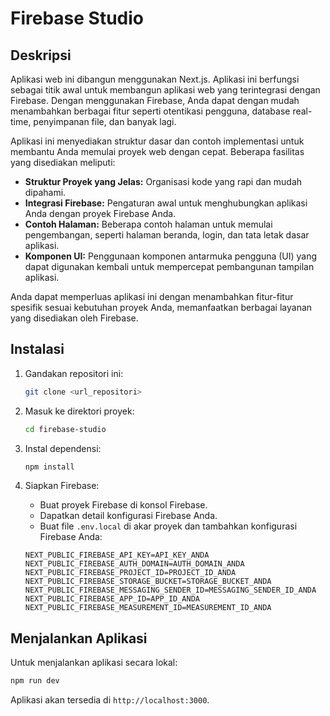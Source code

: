 # Firebase Studio

## Deskripsi

Aplikasi web ini dibangun menggunakan Next.js. Aplikasi ini berfungsi sebagai titik awal untuk membangun aplikasi web yang terintegrasi dengan Firebase. Dengan menggunakan Firebase, Anda dapat dengan mudah menambahkan berbagai fitur seperti otentikasi pengguna, database real-time, penyimpanan file, dan banyak lagi.

Aplikasi ini menyediakan struktur dasar dan contoh implementasi untuk membantu Anda memulai proyek web dengan cepat. Beberapa fasilitas yang disediakan meliputi:

*   **Struktur Proyek yang Jelas:** Organisasi kode yang rapi dan mudah dipahami.
*   **Integrasi Firebase:** Pengaturan awal untuk menghubungkan aplikasi Anda dengan proyek Firebase Anda.
*   **Contoh Halaman:** Beberapa contoh halaman untuk memulai pengembangan, seperti halaman beranda, login, dan tata letak dasar aplikasi.
*   **Komponen UI:** Penggunaan komponen antarmuka pengguna (UI) yang dapat digunakan kembali untuk mempercepat pembangunan tampilan aplikasi.

Anda dapat memperluas aplikasi ini dengan menambahkan fitur-fitur spesifik sesuai kebutuhan proyek Anda, memanfaatkan berbagai layanan yang disediakan oleh Firebase.

## Instalasi

1.  Gandakan repositori ini:

    ```bash
    git clone <url_repositori>
    ```

2.  Masuk ke direktori proyek:

    ```bash
    cd firebase-studio
    ```

3.  Instal dependensi:

    ```bash
    npm install
    ```

4.  Siapkan Firebase:

    *   Buat proyek Firebase di konsol Firebase.
    *   Dapatkan detail konfigurasi Firebase Anda.
    *   Buat file `.env.local` di akar proyek dan tambahkan konfigurasi Firebase Anda:

    ```env
    NEXT_PUBLIC_FIREBASE_API_KEY=API_KEY_ANDA
    NEXT_PUBLIC_FIREBASE_AUTH_DOMAIN=AUTH_DOMAIN_ANDA
    NEXT_PUBLIC_FIREBASE_PROJECT_ID=PROJECT_ID_ANDA
    NEXT_PUBLIC_FIREBASE_STORAGE_BUCKET=STORAGE_BUCKET_ANDA
    NEXT_PUBLIC_FIREBASE_MESSAGING_SENDER_ID=MESSAGING_SENDER_ID_ANDA
    NEXT_PUBLIC_FIREBASE_APP_ID=APP_ID_ANDA
    NEXT_PUBLIC_FIREBASE_MEASUREMENT_ID=MEASUREMENT_ID_ANDA
    ```

## Menjalankan Aplikasi

Untuk menjalankan aplikasi secara lokal:

```bash
npm run dev
```

Aplikasi akan tersedia di `http://localhost:3000`.
